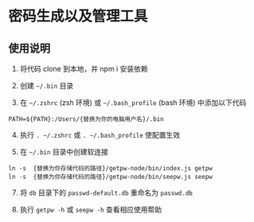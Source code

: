 # 密码生成以及管理工具

## 使用说明

1. 将代码 clone 到本地，并 npm i 安装依赖

2. 创建 `~/.bin` 目录

3. 在 `~/.zshrc` (zsh 环境) 或 `~/.bash_profile` (bash 环境) 中添加以下代码

```
PATH=${PATH}:/Users/{替换为你的电脑用户名}/.bin
```

4. 执行 `. ~/.zshrc` 或 `. ~/.bash_profile` 使配置生效

6. 在 `~/.bin` 目录中创建软连接

```
ln -s  {替换为你存储代码的路径}/getpw-node/bin/index.js getpw
ln -s  {替换为你存储代码的路径}/getpw-node/bin/seepw.js seepw
```

7. 将 `db` 目录下的 `passwd-default.db` 重命名为 `passwd.db`

8. 执行 `getpw -h` 或 `seepw -h` 查看相应使用帮助
